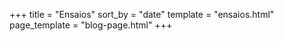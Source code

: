 +++
title = "Ensaios"
sort_by = "date"
template = "ensaios.html"
page_template = "blog-page.html"
+++